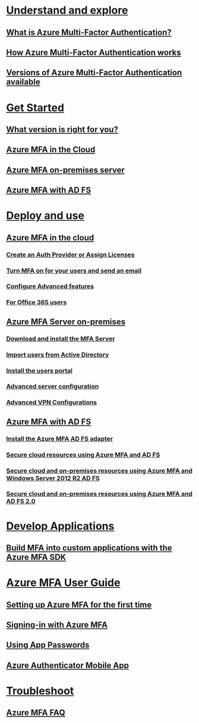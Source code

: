 # [Understand and explore](multi-factor-authentication.md)
## [What is Azure Multi-Factor Authentication?](multi-factor-authentication.md)
## [How Azure Multi-Factor Authentication works](multi-factor-authentication-how-it-works.md)
## [Versions of Azure Multi-Factor Authentication available](multi-factor-authentication.md#available-versions-of-azure-multi-factor-authentication)
# [Get Started](multi-factor-authentication-get-started.md)
## [What version is right for you?](multi-factor-authentication-get-started.md)
## [Azure MFA in the Cloud](multi-factor-authentication-get-started-cloud.md)
## [Azure MFA on-premises server](multi-factor-authentication-get-started-server.md)
## [Azure MFA with AD FS](multi-factor-authentication-get-started-adfs.md)
# [Deploy and use](multi-factor-authentication-get-started-cloud.md)
## [Azure MFA in the cloud](multi-factor-authentication-get-started-cloud.md)
### [Create an Auth Provider or Assign Licenses](multi-factor-authentication-get-started-cloud.md#assigning-an-azure-mfa-azure-ad-premium-or-enterprise-mobility-license-to-users)
### [Turn MFA on for your users and send an email](multi-factor-authentication-get-started-cloud.md#turn-on-multi-factor-authentication-for-users)
### [Configure Advanced features](multi-factor-authentication-whats-next.md)
### [For Office 365 users](https://support.office.com/en-US/article/Set-up-multi-factor-authentication-for-Office-365-8f0454b2-f51a-4d9c-bcde-2c48e41621c6)
## [Azure MFA Server on-premises](multi-factor-authentication-get-started-server.md)
### [Download and install the MFA Server](multi-factor-authentication-get-started-server.md#install-and-configure-the-azure-multi-factor-authentication-server)
### [Import users from Active Directory](multi-factor-authentication-get-started-server.md#import-users-from-active-directory)
### [Install the users portal](multi-factor-authentication-get-started-portal.md)
### [Advanced server configuration](multi-factor-authentication-get-started-server.md#advanced-azure-multi-factor-authentication-server-configurations.md)
### [Advanced VPN Configurations](multi-factor-authentication-advanced-vpn-configurations.md)
## [Azure MFA with AD FS](multi-factor-authentication-get-started-adfs.md)
### [Install the Azure MFA AD FS adapter](multi-factor-authentication-get-started-adfs-w2k12.md#to-install-the-ad-fs-adapter-standalone-using-the-web-service-sdk)
### [Secure cloud resources using Azure MFA and AD FS](multi-factor-authentication-get-started-adfs-cloud.md)
### [Secure cloud and on-premises resources using Azure MFA and Windows Server 2012 R2 AD FS](multi-factor-authentication-get-started-adfs-w2k12.md)
### [Secure cloud and on-premises resources using Azure MFA and AD FS 2.0](multi-factor-authentication-get-started-adfs-adfs2.md)
# [Develop Applications](multi-factor-authentication-sdk.md)
## [Build MFA into custom applications with the Azure MFA SDK](multi-factor-authentication-sdk.md)
# [Azure MFA User Guide](multi-factor-authentication-end-user.md)
## [Setting up Azure MFA for the first time](multi-factor-authentication-end-user-first-time.md)
## [Signing-in with Azure MFA](multi-factor-authentication-end-user-signin.md)
## [Using App Passwords](multi-factor-authentication-end-user-app-passwords.md)
## [Azure Authenticator Mobile App](multi-factor-authentication-azure-authenticator.md)
# [Troubleshoot](multi-factor-authentication-faq.md)
## [Azure MFA FAQ](multi-factor-authentication-faq.md)
